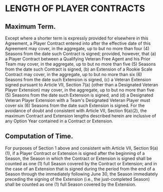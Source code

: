 # LENGTH OF PLAYER CONTRACTS

## Maximum Term.

Except where a shorter term is expressly provided for elsewhere in this Agreement, a Player Contract entered into after the effective date of this Agreement may cover, in the aggregate, up to but no more than four (4) Seasons from the date such Contract is signed; provided, however, that (a) a Player Contract between a Qualifying Veteran Free Agent and his Prior Team may cover, in the aggregate, up to but no more than five (5) Seasons from the date such Contract is signed, (b) an Extension of a Rookie Scale Contract may cover, in the aggregate, up to but no more than six (6) Seasons from the date such Extension is signed, (c) a Veteran Extension signed pursuant to Article VII, Section 7(a) (other than a Designated Veteran Player Extension) may cover, in the aggregate, up to but no more than five (5) Seasons from the date such Extension is signed, and (d) a Designated Veteran Player Extension with a Team's Designated Veteran Player must cover six (6) Seasons from the date such Extension is signed. For the avoidance of doubt and consistent with Article VII, Section 9(a)(2), the maximum Contract and Extension lengths described herein are inclusive of any Option Year contained in a Contract or Extension.

## Computation of Time.

For purposes of Section 1 above and consistent with Article VII, Section 9(a)(1), if a Player Contract or Extension is signed after the beginning of a Season, the Season in which the Contract or Extension is signed shall be counted as one (1) full Season covered by the Contract or Extension; and in the case of an Extension that is signed during the period from the end of a Season through the immediately following June 30, the Season immediately preceding the signing of the Extension (i.e., the just-completed Season) shall be counted as one (1) full Season covered by the Extension.
